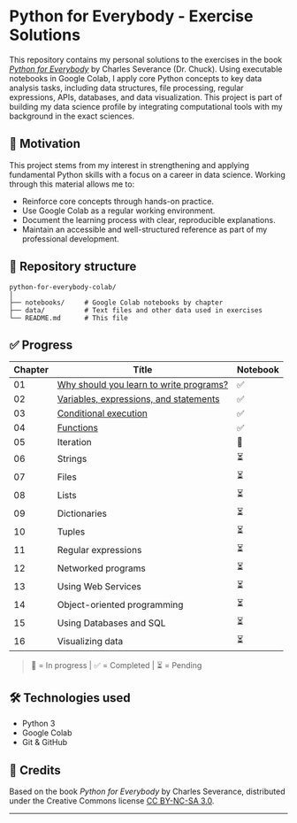 # Python for Everybody - Exercise Solutions

This repository contains my personal solutions to the exercises in the book [*Python for Everybody*](https://www.py4e.com/) by Charles Severance (Dr. Chuck). Using executable notebooks in Google Colab, I apply core Python concepts to key data analysis tasks, including data structures, file processing, regular expressions, APIs, databases, and data visualization. This project is part of building my data science profile by integrating computational tools with my background in the exact sciences.

## 🧠 Motivation

This project stems from my interest in strengthening and applying fundamental Python skills with a focus on a career in data science. Working through this material allows me to:

- Reinforce core concepts through hands-on practice.
- Use Google Colab as a regular working environment.
- Document the learning process with clear, reproducible explanations.
- Maintain an accessible and well-structured reference as part of my professional development.

## 📂 Repository structure

```text
python-for-everybody-colab/
│
├── notebooks/     # Google Colab notebooks by chapter
├── data/          # Text files and other data used in exercises
└── README.md      # This file
```

## ✅ Progress

| Chapter | Títle                                           | Notebook  |
|---------|-------------------------------------------------|-----------|
| 01      | [Why should you learn to write programs?](notebooks/chapter_01.ipynb)         | ✅        | 
| 02      | [Variables, expressions, and statements](notebooks/chapter_02.ipynb)          | ✅        |
| 03      | [Conditional execution](notebooks/chapter_03.ipynb)                           | ✅        |
| 04      | [Functions](notebooks/chapter_04.ipynb)                                       | ✅        |
| 05      | Iteration                                       | 🔄        |
| 06      | Strings                                         | ⏳        |
| 07      | Files                                           | ⏳        |
| 08      | Lists                                           | ⏳        |
| 09      | Dictionaries                                    | ⏳        |
| 10      | Tuples                                          | ⏳        |
| 11      | Regular expressions                             | ⏳        |
| 12      | Networked programs                              | ⏳        |
| 13      | Using Web Services                              | ⏳        |
| 14      | Object-oriented programming                     | ⏳        |
| 15      | Using Databases and SQL                         | ⏳        |
| 16      | Visualizing data                                | ⏳        |

> 🔄 = In progress | ✅ = Completed | ⏳ = Pending

## 🛠 Technologies used

- Python 3
- Google Colab
- Git & GitHub

## 📌 Credits

Based on the book *Python for Everybody* by Charles Severance, distributed under the Creative Commons license [CC BY-NC-SA 3.0](https://creativecommons.org/licenses/by-nc-sa/3.0/).

---
